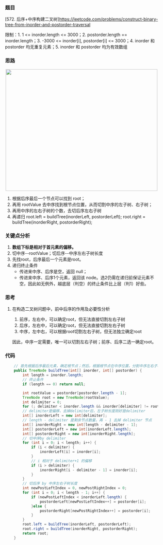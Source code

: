 ### 题目
[572. 后序+中序构建二叉树]https://leetcode.com/problems/construct-binary-tree-from-inorder-and-postorder-traversal

限制：1. 1 <= inorder.length <= 3000；2. postorder.length == inorder.length；3. -3000 <= inorder[i], postorder[i] <= 3000；4. inorder 和 postorder 均无重复元素；5. inorder 和 postorder 均为有效数组

### 思路
<div align=center><image width = '500' height ='400' src = "https://github.com/zhangbotong/LeetCode/assets/7106986/06d1b97b-1e93-4716-b7ef-c1f0d1bdcc7d"/></div>

1. 根据后序最后一个节点可以找到 root；
2. 再用 rootValue 去中序找到根节点位置，从而切割中序的左子树、右子树；
3. 再用中序的左右子树的个数，去切后序左右子树
4. 再递归 root.left = buildTree(inorderLeft, postorderLeft); root.right = buildTree(inorderRight, postorderRight);
### 关键点分析
1. **数组下标是相对于首元素的偏移。**
2. 切中序--rootValue；切后序--中序左右子树长度
4. 先找root，后序最后一个元素是root。
5. 递归终止条件
   * 传进来中序、后序是空，返回 null；
   * 传进来中序、后序1个元素，返回该 node。选2仍需在递归前保证元素不空，因此如无例外，越底层（判空）的终止条件比上层（判1）好些。
### 思考
1. 在构造二叉树问题中，前中后序的作用及必要性分析

   1. 前序，左右中，可以确定root，但无法直接切割左右子树
   2. 后序，左右中，可以确定root，但无法直接切割左右子树
   3. 中序，左中右，可以根据root切割左右子树，但无法独立确定root

   因此，中序一定需要，唯一可以切割左右子树；前序、后序二选一确定root。
### 代码
```java
    // 首先根据后序最后元素，确定根节点；然后，根据根节点在中序位置，分割中序左右子树；再然后，根据中序左右子树长度，分割后序左右子树；最后，递归处理左右子树
    public TreeNode buildTree(int[] inorder, int[] postorder) {
        int length = inorder.length;
        // 终止条件
        if (length == 0) return null;

        int rootValue = postorder[postorder.length - 1];
        TreeNode root = new TreeNode(rootValue);
        int delimiter = 0;
        for (; delimiter < inorder.length && inorder[delimiter] != rootValue; delimiter++);
        // delimiter是偏移，去掉delimiter后，左子树长度刚好是delimiter
        int[] inorderLeft = new int[delimiter];
        // length - delimiter 是剩余节点数量，再 - 1 去掉 delimiter 节点
        int[] inorderRight = new int[length - delimiter - 1];
        int[] postorderLeft = new int[inorderLeft.length];
        int[] postorderRight = new int[inorderRight.length];
        // 切中序by delimiter
        for (int i = 0; i < length; i++) {
            if (i < delimiter) {
                inorderLeft[i] = inorder[i];
            }
            // i 相对于 delimiter+1 的偏移
            if (i > delimiter) {
                inorderRight[i - delimiter - 1] = inorder[i];
            }
        }
        // 切后序 by 中序左右子树长度
        int newPostLeftIndex = 0, newPostRightIndex = 0;
        for (int i = 0; i < length - 1; i++) {
            if (newPostLeftIndex < inorderLeft.length) {
                postorderLeft[newPostLeftIndex++] = postorder[i];
            }else {
                postorderRight[newPostRightIndex++] = postorder[i];
            }
        }
        root.left = buildTree(inorderLeft, postorderLeft);
        root.right = buildTree(inorderRight, postorderRight);
        return root;
    }
```
